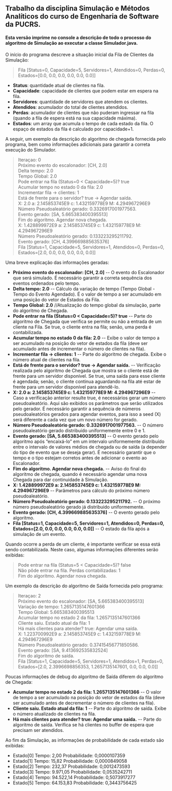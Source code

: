 ## Trabalho da disciplina Simulação e Métodos Analíticos do curso de Engenharia de Software da PUCRS.

#### Esta versão imprime no console a descrição de todo o processo do algoritmo de Simulação ao executar a classe Simulador.java.

O início do programa descreve a situação inicial da Fila de Clientes da Simulação:

> Fila [Status=0, Capacidade=5, Servidores=1, Atendidos=0, Perdas=0, Estados=[0.0, 0.0, 0.0, 0.0, 0.0, 0.0]]

* **Status**: quantidade atual de clientes na fila.<br>
* **Capacidade**: capacidade de clientes que podem estar em espera na fila.<br>
* **Servidores**: quantidade de servidores que atendem os clientes.<br>
* **Atendidos**: acumulador do total de clientes atendidos.<br>
* **Perdas**: acumulador de clientes que não puderam ingressar na fila (quando a fila de espera está na sua capacidade máxima).<br>
* **Estados**: um array que acumula o tempo de cada estado da fila. O espaço de estados da fila é calculado por capacidade+1.<br>

A seguir, um exemplo da descrição do algoritmo de chegada fornecida pelo programa, bem como informações adicionais para garantir a correta execução do Simulador.

>Iteraçao: 0<br>
Próximo evento do escalonador: [CH, 2.0]<br>
Delta tempo: 2.0<br>
Tempo Global: 2.0<br>
Pode entrar na fila (Status=0 < Capacidade=5)? true<br>
Acumular tempo no estado 0 da fila: 2.0<br>
Incrementar fila -> clientes: 1<br>
Está de frente para o servidor? true -> Agendar saída.<br>
X: 2.0 a: 2.145853745E9 c: 1.432159778E9 M: 4.294967296E9<br>
Número Pseudoaleatório gerado: 0.3326917001977563.<br>
Evento gerado: [SA, 5.665383400395513]<br>
Fim do algoritmo. Agendar nova chegada.<br>
X: 1.428899972E9 a: 2.145853745E9 c: 1.432159778E9 M: 4.294967296E9<br>
Número Pseudoaleatório gerado: 0.133223295211792.<br>
Evento gerado: [CH, 4.399669885635376]<br>
Fila [Status=1, Capacidade=5, Servidores=1, Atendidos=0, Perdas=0, Estados=[2.0, 0.0, 0.0, 0.0, 0.0, 0.0]]<br>

Uma breve explicação das informações geradas:
* **Próximo evento do escalonador: [CH, 2.0]** -- O evento do Escalonador que será simulado. É necessário garantir a correta sequência dos eventos ordenados pelo tempo. 
* **Delta tempo: 2.0** -- Cálculo da variação de tempo (Tempo Global - Tempo do Evento Agendado). É o valor de tempo a ser acumulado em uma posição do vetor de Estados da Fila.
* **Tempo Global: 2.0** //Atualização do tempo global da simulação, parte do algoritmo de Chegada.
* **Pode entrar na fila (Status=0 < Capacidade=5)? true** -- Parte do algoritmo de Chegada que verifica se permite ou não a entrada de um cliente na Fila. Se true, o cliente entra na fila; senão, uma perda é contabilizada.
* **Acumular tempo no estado 0 da fila: 2.0** -- Exibe o valor de tempo a ser acumulado na posição do vetor de estados da fila (deve ser acumulado antes de incrementar o número de clientes na fila).
* **Incrementar fila -> clientes: 1** -- Parte do algoritmo de chegada. Exibe o número atual de clientes na fila.
* **Está de frente para o servidor? true -> Agendar saída.** -- Verificação realizada pelo algoritmo de Chegada que mostra se o cliente está de frente para um servidor disponível. Se true, uma saída para esse cliente é agendada; senão, o cliente continua aguardando na fila até estar de frente para um servidor disponível para atendê-lo.
* **X: 2.0 a: 2.145853745E9 c: 1.432159778E9 M: 4.294967296E9** -- Caso a verificação anterior resulte true, é necessários gerar um número pseudoaleatório. Aqui são exibidos os parâmetros que serão utilizados pelo gerador. É necessário garantir a sequência de números pseudoaleatórios gerados para agendar eventos, para isso a seed (X) será diferente a cada vez que um novo número for gerado.
* **Número Pseudoaleatório gerado: 0.3326917001977563.** -- O número pseudoaleatório gerado distribuído uniformemente entre 0 e 1.
* **Evento gerado: [SA, 5.665383400395513]** -- O evento gerado pelo algoritmo após “encaixá-lo” em um intervalo uniformemente distribuído entre o intervalo de valores médios de chegada ou de saída (a depender do tipo de evento que se deseja gerar). É necessário garantir que o tempo e o tipo estejam corretos antes de adicionar o evento ao Escalonador.
* **Fim do algoritmo. Agendar nova chegada.** -- Aviso do final do algoritmo de chegada, quando é necessário agendar uma nova Chegada para dar continuidade à Simulação.
* **X: 1.428899972E9 a: 2.145853745E9 c: 1.432159778E9 M: 4.294967296E9** -- Parâmetros para cálculo do próximo número pseudoaleatório.
* **Número Pseudoaleatório gerado: 0.133223295211792.** -- O próximo número pseudoaleatório gerado já distribuido uniformemente.
* **Evento gerado: [CH, 4.399669885635376]** -- O evento gerado pelo algoritmo.
* **Fila [Status=1, Capacidade=5, Servidores=1, Atendidos=0, Perdas=0, Estados=[2.0, 0.0, 0.0, 0.0, 0.0, 0.0]]** -- O estado da fila após a simulação de um evento.

Quando ocorre a perda de um cliente, é importante verificar se essa está sendo contabilizada. Neste caso, algumas informações diferentes serão exibidas:

>Pode entrar na fila (Status=5 < Capacidade=5)? false<br>
Não pôde entrar na fila. Perdas contabilizadas: 1<br>
Fim do algoritmo. Agendar nova chegada.<br>

Um exemplo da descrição do algoritmo de Saída fornecida pelo programa:

>Iteraçao: 2<br>
Próximo evento do escalonador: [SA, 5.665383400395513]<br>
Variação de tempo: 1.2657135147601366<br>
Tempo Global: 5.665383400395513<br>
Acumular tempo no estado 2 da fila: 1.2657135147601366<br>
Cliente saiu. Estado atual da fila: 1<br>
Há mais clientes para atender? true: Agendar uma saída.<br>
X: 1.223700992E9 a: 2.145853745E9 c: 1.432159778E9 M: 4.294967296E9<br>
Número Pseudoaleatório gerado: 0.37415456771850586.<br>
Evento gerado: [SA, 9.413692535832524]<br>
Fim do algoritmo de saída.<br>
Fila [Status=1, Capacidade=5, Servidores=1, Atendidos=1, Perdas=0, Estados=[2.0, 2.3996698856353, 1.2657135147601, 0.0, 0.0, 0.0]]<br>

Poucas informações de debug do algoritmo de Saída diferem do algoritmo de Chegada:

  * **Acumular tempo no estado 2 da fila: 1.2657135147601366** -- O valor de tempo a ser acumulado na posição do vetor de estados da fila (deve ser acumulado antes de decrementar o número de clientes na fila).
  * **Cliente saiu. Estado atual da fila: 1** -- Parte do algoritmo de saída. Exibe o número atualizado de clientes na fila.
  * **Há mais clientes para atender? true: Agendar uma saída.** -- Parte do algoritmo de saída. Verifica se há clientes no buffer de espera que precisam ser atendidos.

Ao fim da Simulação, as informações de probabilidade de cada estado são exibidas:

* Estado[0] Tempo: 2,00 Probabilidade: 0,0000107359
* Estado[1] Tempo: 15,82 Probabilidade: 0,0000849058
* Estado[2] Tempo: 232,37 Probabilidade: 0,0012473593
* Estado[3] Tempo: 9.971,05 Probabilidade: 0,0535242711
* Estado[4] Tempo: 94.522,14 Probabilidade: 0,5073917277
* Estado[5] Tempo: 64.153,83 Probabilidade: 0,3443756425
